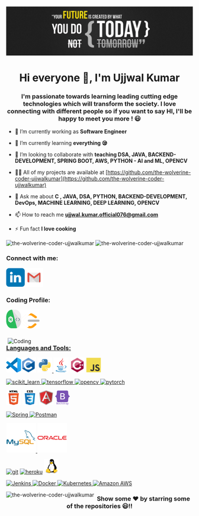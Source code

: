 

[![MasterHead](https://github.com/the-wolverine-coder-UjjwalKumar/the-wolverine-coder-UjjwalKumar/blob/main/back.png)](https://github.com/the-wolverine-coder-UjjwalKumar)


<h1 align="center">Hi everyone 👋, I'm Ujjwal Kumar</h1>
<h3 align="center">I'm passionate towards learning leading cutting edge technologies which will transform the society. I love connecting with different people so if you want to say HI, I'll be happy to meet you more ! 😃</h3>

<!-- <p align="left"> <img src="https://komarev.com/ghpvc/?username=the-wolverine-coder-ujjwalkumar&label=Profile%20views&color=0e75b6&style=flat" alt="the-wolverine-coder-ujjwalkumar" /> </p>

<p align="left"> <a href="https://github.com/ryo-ma/github-profile-trophy"><img src="https://github-profile-trophy.vercel.app/?username=the-wolverine-coder-ujjwalkumar" alt="the-wolverine-coder-ujjwalkumar" /></a> </p> -->

- 🔭 I’m currently working as **Software Engineer**

- 🌱 I’m currently learning **everything 😪**

- 👯 I’m looking to collaborate with **teaching DSA, JAVA, BACKEND-DEVELOPMENT, SPRING BOOT, AWS, PYTHON - AI and ML, OPENCV**

- 👨‍💻 All of my projects are available at [https://github.com/the-wolverine-coder-ujjwalkumar](https://github.com/the-wolverine-coder-ujjwalkumar)

- 💬 Ask me about **C , JAVA, DSA, PYTHON, BACKEND-DEVELOPMENT, DevOps,  MACHINE LEARNING, DEEP LEARNING, OPENCV**

- 📫 How to reach me **ujjwal.kumar.official076@gmail.com**

- ⚡ Fun fact **I love cooking**

<div class="container">
  <div align="left">
    <img align="center" src="https://github-readme-stats.vercel.app/api?username=the-wolverine-coder-ujjwalkumar&show_icons=true&locale=en&theme=highcontrast" alt="the-wolverine-coder-ujjwalkumar">
    <img align="center" src="https://github-readme-streak-stats.herokuapp.com/?user=the-wolverine-coder-ujjwalkumar&count_private=true&theme=highcontrast" alt="the-wolverine-coder-ujjwalkumar">
  </div>
</div>

<h3 align="left">Connect with me:</h3>
<p align="left">

<a href="https://linkedin.com/in/ujjwal-kumar-uk" target="blank"><img align="left" src="https://github.com/the-wolverine-coder-UjjwalKumar/the-wolverine-coder-UjjwalKumar/blob/main/Logos/linkedin-tile.svg" alt="ujjwal-kumar-uk" height="50" width="50" /></a>
<a href="mailto:ujjwal.kumar.official076@gmail.com" target="blank"><img src="https://github.com/the-wolverine-coder-UjjwalKumar/the-wolverine-coder-UjjwalKumar/blob/main/Logos/gmail-tile.svg" alt="ujjwal-kumar-uk" height="50" width="50" /></a>
  
</p>


<h3 align="left">Coding Profile:</h3>
<p align="left">

<a href="https://www.hackerrank.com/ujjwal_kumar_uk" target="blank"><img align="left" src="https://github.com/the-wolverine-coder-UjjwalKumar/the-wolverine-coder-UjjwalKumar/blob/main/Logos/hackerrank.svg" alt="ujjwalk" height="50" width="40" /></a>
<a href="https://leetcode.com/Ujjwal_kumar_uk/" target="blank"><img src="https://github.com/the-wolverine-coder-UjjwalKumar/the-wolverine-coder-UjjwalKumar/blob/main/Logos/leetcode_logo.svg" alt="ujjwal-kumar-uk" height="50" width="50" /></a>

</p>


  <a href="https://tenor.com/view/programing-crazy-hard-developer-gif-7866344">
  <img align="right" alt="Coding" width="500" src="https://media.giphy.com/media/p4NLw3I4U0idi/giphy.gif">

<h3 align="left">Languages and Tools:</h3>
<p align="left"> 
<a href="https://www.arduino.cc/" target="_blank"><a href="https://code.visualstudio.com" ><img align="left" alt="Visual Studio Code" width="40" height="40" src="https://raw.githubusercontent.com/github/explore/80688e429a7d4ef2fca1e82350fe8e3517d3494d/topics/visual-studio-code/visual-studio-code.png" alt="VSCode" /></a>
<a href="https://www.cprogramming.com/" target="_blank"><img src="https://raw.githubusercontent.com/devicons/devicon/master/icons/c/c-original.svg" alt="c" width="40" height="40"/></a>
<a href="https://www.python.org" target="_blank"> <img src="https://raw.githubusercontent.com/devicons/devicon/master/icons/python/python-original.svg" alt="python" width="40" height="40"/> </a> 
<a href="https://www.java.com" target="_blank"> <img src="https://raw.githubusercontent.com/devicons/devicon/master/icons/java/java-original.svg" alt="java" width="40" height="40"/></a>
<a href="https://www.w3schools.com/cpp/" target="_blank"><img src="https://raw.githubusercontent.com/devicons/devicon/master/icons/cplusplus/cplusplus-original.svg" alt="cplusplus" width="40" height="40"/></a>
<a href="https://developer.mozilla.org/en-US/docs/Web/JavaScript" target="_blank"><img src="https://raw.githubusercontent.com/devicons/devicon/master/icons/javascript/javascript-original.svg" alt="javascript" width="40" height="40"/></a>

<a href="https://scikit-learn.org/" target="_blank"> <img src="https://upload.wikimedia.org/wikipedia/commons/0/05/Scikit_learn_logo_small.svg" alt="scikit_learn" width="40" height="40"/> </a> 
<a href="https://www.tensorflow.org" target="_blank"> <img src="https://www.vectorlogo.zone/logos/tensorflow/tensorflow-icon.svg" alt="tensorflow" width="40" height="40"/> </a> 
<a href="https://opencv.org/" target="_blank"> <img src="https://www.vectorlogo.zone/logos/opencv/opencv-icon.svg" alt="opencv" width="40" height="40"/> </a>
<a href="https://pytorch.org/" target="_blank"> <img src="https://www.vectorlogo.zone/logos/pytorch/pytorch-icon.svg" alt="pytorch" width="40" height="40"/> </a> 

<a href="https://www.w3.org/html/" target="_blank"><img src="https://raw.githubusercontent.com/devicons/devicon/master/icons/html5/html5-original-wordmark.svg" alt="html5" width="40" height="40"/></a>
<a href="https://www.w3schools.com/css/" target="_blank"><img src="https://raw.githubusercontent.com/devicons/devicon/master/icons/css3/css3-original-wordmark.svg" alt="css3" width="40" height="40"/></a>
<a href="https://angular.io/" target="_blank"><img src="https://github.com/the-wolverine-coder-UjjwalKumar/the-wolverine-coder-UjjwalKumar/blob/main/Logos/Angular.svg" alt="Angular" width="40" height="40"/></a>
<a href="https://getbootstrap.com" target="_blank"><img src="https://raw.githubusercontent.com/devicons/devicon/master/icons/bootstrap/bootstrap-plain-wordmark.svg" alt="bootstrap" width="40" height="40"/></a>

<a href="https://spring.io/" target="_blank"> <img src="https://www.vectorlogo.zone/logos/springio/springio-icon.svg" alt="Spring" width="40" height="40"/> </a> 
<a href="https://postman.com" target="_blank"> <img src="https://www.vectorlogo.zone/logos/getpostman/getpostman-icon.svg" alt="Postman" width="40" height="40"/> </a> 

<a href="https://www.mysql.com/" target="_blank"><img src="https://raw.githubusercontent.com/devicons/devicon/master/icons/mysql/mysql-original-wordmark.svg" alt="mysql" width="80" height="80"/> </a>
<a href="https://www.oracle.com/" target="_blank"> <img src="https://raw.githubusercontent.com/devicons/devicon/master/icons/oracle/oracle-original.svg" alt="oracle" width="80" height="80"/> </a> 

<!-- <a href="https://flask.palletsprojects.com/" target="_blank"><img src="https://github.com/the-wolverine-coder-UjjwalKumar/the-wolverine-coder-UjjwalKumar/blob/main/Logos/Flask.png" alt="flask" width="40" height="40" /></a>
<a href="https://www.djangoproject.com/" target="_blank"><img src="https://raw.githubusercontent.com/devicons/devicon/master/icons/django/django-original.svg" alt="django" width="40" height="40"/></a> -->

<a href="https://git-scm.com/" target="_blank"><img src="https://www.vectorlogo.zone/logos/git-scm/git-scm-icon.svg" alt="git" width="40" height="40"/></a>
<a href="https://heroku.com" target="_blank"><img src="https://www.vectorlogo.zone/logos/heroku/heroku-icon.svg" alt="heroku" width="40" height="40"/></a>
<a href="https://www.linux.org/" target="_blank"> <img src="https://raw.githubusercontent.com/devicons/devicon/master/icons/linux/linux-original.svg" alt="linux" width="40" height="40"/></a>

<a href="https://www.jenkins.io/" target="_blank"> <img src="https://www.vectorlogo.zone/logos/jenkins/jenkins-icon.svg" width="40" height="40" alt="Jenkins" /> </a>
<a href="https://www.docker.com/" target="_blank"> <img src="https://www.vectorlogo.zone/logos/docker/docker-tile.svg" width="40" height="40" alt="Docker" /> </a>
<a href="https://kubernetes.io/" target="_blank"> <img src="https://www.vectorlogo.zone/logos/kubernetes/kubernetes-icon.svg" width="40" height="40" alt="Kubernetes" /> </a>
<a href="https://aws.amazon.com/" target="_blank"> <img src="https://www.vectorlogo.zone/logos/amazon_aws/amazon_aws-icon.svg" width="40" height="40" alt="Amazon AWS" /> </a>
  

</p>
  
<!-- <p>&nbsp;<img align="center" src="https://github-readme-stats.vercel.app/api?username=the-wolverine-coder-ujjwalkumar&show_icons=true&locale=en&theme=highcontrast" alt="the-wolverine-coder-ujjwalkumar" /></p>

<p><img align="center" src="https://github-readme-streak-stats.herokuapp.com/?user=the-wolverine-coder-ujjwalkumar&count_private=true&theme=highcontrast" alt="the-wolverine-coder-ujjwalkumar" /></p> -->
<!-- </div> -->
  
<p><img align="left" src="https://github-readme-stats.vercel.app/api/top-langs?username=the-wolverine-coder-ujjwalkumar&show_icons=true&theme=highcontrast&locale=en&layout=compact" alt="the-wolverine-coder-ujjwalkumar" /></p>

<div align="center">

### Show some ❤️ by starring some of the repositories 😃!!

</div>


<!---
the-wolverine-coder-UjjwalKumar/the-wolverine-coder-UjjwalKumar is a ✨ special ✨ repository because its `README.md` (this file) appears on your GitHub profile.
You can click the Preview link to take a look at your changes.
--->
